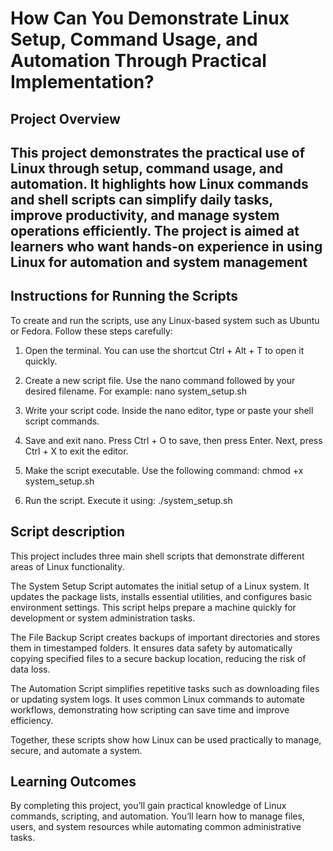 #  How Can You Demonstrate Linux Setup, Command Usage, and Automation Through Practical Implementation?

##  Project Overview

This project demonstrates the practical use of Linux through setup, command usage, and automation. It highlights how Linux commands and shell scripts can simplify daily tasks, improve productivity, and manage system operations efficiently. The project is aimed at learners who want hands-on experience in using Linux for automation and system management
---

## Instructions for Running the Scripts

To create and run the scripts, use any Linux-based system such as Ubuntu or Fedora. Follow these steps carefully:

1. Open the terminal.
You can use the shortcut Ctrl + Alt + T to open it quickly.

2. Create a new script file.
Use the nano command followed by your desired filename.
For example:
nano system_setup.sh

3. Write your script code.
Inside the nano editor, type or paste your shell script commands.

4. Save and exit nano.
Press Ctrl + O to save, then press Enter.
Next, press Ctrl + X to exit the editor.

5. Make the script executable.
Use the following command:
chmod +x system_setup.sh

6. Run the script.
Execute it using:
./system_setup.sh


## Script description

This project includes three main shell scripts that demonstrate different areas of Linux functionality.

The System Setup Script automates the initial setup of a Linux system. It updates the package lists, installs essential utilities, and configures basic environment settings. This script helps prepare a machine quickly for development or system administration tasks.

The File Backup Script creates backups of important directories and stores them in timestamped folders. It ensures data safety by automatically copying specified files to a secure backup location, reducing the risk of data loss.

The Automation Script simplifies repetitive tasks such as downloading files or updating system logs. It uses common Linux commands to automate workflows, demonstrating how scripting can save time and improve efficiency.

Together, these scripts show how Linux can be used practically to manage, secure, and automate a system.

## Learning Outcomes

By completing this project, you’ll gain practical knowledge of Linux commands, scripting, and automation. You’ll learn how to manage files, users, and system resources while automating common administrative tasks.

